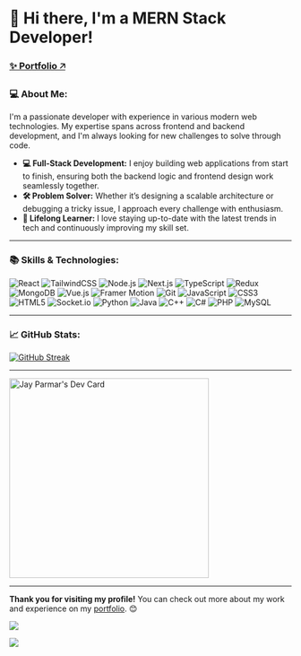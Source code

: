 # 👋 Hi there, I'm a MERN Stack Developer!

<h3><a href="https://jayparmar11.vercel.app/" target="_blank">✨ Portfolio 🡥</a></h3>

### 💻 About Me:
I'm a passionate developer with experience in various modern web technologies. My expertise spans across frontend and backend development, and I'm always looking for new challenges to solve through code.

- **💻 Full-Stack Development:** I enjoy building web applications from start to finish, ensuring both the backend logic and frontend design work seamlessly together.
- **🛠️ Problem Solver:** Whether it’s designing a scalable architecture or debugging a tricky issue, I approach every challenge with enthusiasm.
- **🚀 Lifelong Learner:** I love staying up-to-date with the latest trends in tech and continuously improving my skill set.

---

### 📚 Skills & Technologies:

![React](https://img.shields.io/badge/React-61DAFB?style=for-the-badge&logo=react&logoColor=black)
![TailwindCSS](https://img.shields.io/badge/TailwindCSS-38B2AC?style=for-the-badge&logo=tailwind-css&logoColor=white)
![Node.js](https://img.shields.io/badge/Node-43853D?style=for-the-badge&logo=nodedotjs&logoColor=white)
![Next.js](https://img.shields.io/badge/Next.js-000000?style=for-the-badge&logo=nextdotjs&logoColor=white)
![TypeScript](https://img.shields.io/badge/TypeScript-007ACC?style=for-the-badge&logo=typescript&logoColor=white)
![Redux](https://img.shields.io/badge/Redux-764ABC?style=for-the-badge&logo=redux&logoColor=white)
![MongoDB](https://img.shields.io/badge/MongoDB-47A248?style=for-the-badge&logo=mongodb&logoColor=white)
![Vue.js](https://img.shields.io/badge/Vue.js-4FC08D?style=for-the-badge&logo=vuedotjs&logoColor=white)
![Framer Motion](https://img.shields.io/badge/Framer_Motion-black?style=for-the-badge&logo=framer&logoColor=white)
![Git](https://img.shields.io/badge/Git-F05032?style=for-the-badge&logo=git&logoColor=white)
![JavaScript](https://img.shields.io/badge/JavaScript-F7DF1E?style=for-the-badge&logo=javascript&logoColor=black)
![CSS3](https://img.shields.io/badge/CSS3-1572B6?style=for-the-badge&logo=css3&logoColor=white)
![HTML5](https://img.shields.io/badge/HTML5-E34F26?style=for-the-badge&logo=html5&logoColor=white)
![Socket.io](https://img.shields.io/badge/Socket.io-010101?style=for-the-badge&logo=socketdotio&logoColor=white)
![Python](https://img.shields.io/badge/Python-3776AB?style=for-the-badge&logo=python&logoColor=white)
![Java](https://img.shields.io/badge/Java-007396?style=for-the-badge&logo=java&logoColor=white)
![C++](https://img.shields.io/badge/C++-00599C?style=for-the-badge&logo=cplusplus&logoColor=white)
![C#](https://img.shields.io/badge/C%23-239120?style=for-the-badge&logo=csharp&logoColor=white)
![PHP](https://img.shields.io/badge/PHP-777BB4?style=for-the-badge&logo=php&logoColor=white)
![MySQL](https://img.shields.io/badge/MySQL-4479A1?style=for-the-badge&logo=mysql&logoColor=white)

---

### 📈 GitHub Stats:

[![GitHub Streak](https://github-readme-streak-stats.herokuapp.com?user=jayparmar11&theme=sunset-gradient&hide_border=true&border_radius=18)]([https://git.io/streak-stats](https://github-readme-streak-stats.herokuapp.com?user=jayparmar11&theme=sunset-gradient&hide_border=true&border_radius=18))
 
---

<a href="https://app.daily.dev/jay__s__p"><img src="https://api.daily.dev/devcards/v2/xc2AfO96Uk1KfqxVeOGP0.png?type=default&r=p47" width="356" alt="Jay Parmar's Dev Card"/></a>

---


**Thank you for visiting my profile!** You can check out more about my work and experience on my [portfolio](https://jayparmar11.vercel.app/). 😊

![](https://komarev.com/ghpvc/?username=jayparmar11&color=blueviolet&style=flat-square&base=1152)        

![](https://hit.yhype.me/github/profile?user_id=53110999)
